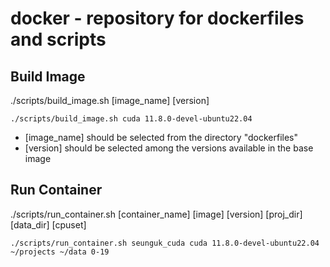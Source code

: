 # docker - repository for dockerfiles and scripts

## Build Image
./scripts/build_image.sh [image_name] [version]
```
./scripts/build_image.sh cuda 11.8.0-devel-ubuntu22.04
```
- [image_name] should be selected from the directory "dockerfiles"
- [version] should be selected among the versions available in the base image

## Run Container
./scripts/run_container.sh [container_name] [image] [version] [proj_dir] [data_dir] [cpuset]
```
./scripts/run_container.sh seunguk_cuda cuda 11.8.0-devel-ubuntu22.04 ~/projects ~/data 0-19

```
